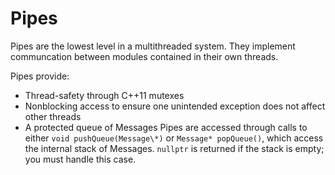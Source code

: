 # Pipes
Pipes are the lowest level in a multithreaded system. They implement communcation between modules contained in their own threads.

Pipes provide:
- Thread-safety through C++11 mutexes
- Nonblocking access to ensure one unintended exception does not affect other threads 
- A protected queue of Messages
Pipes are accessed through calls to either `void pushQueue(Message\*)` or `Message* popQueue()`, which access the internal stack of Messages. `nullptr` is returned if the stack is empty; you must handle this case.
